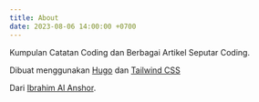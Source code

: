 ```yaml
---
title: About
date: 2023-08-06 14:00:00 +0700
---
```


Kumpulan Catatan Coding dan Berbagai Artikel Seputar Coding.

Dibuat menggunakan [Hugo](https://gohugo.io/) dan [Tailwind CSS](https://tailwindcss.com/)

Dari [Ibrahim Al Anshor](https://ibrahimalanshor.github.io).